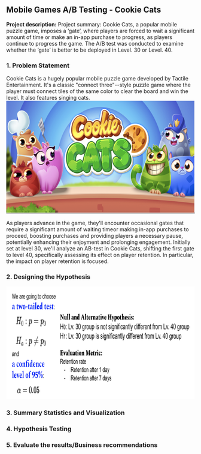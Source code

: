 ## Mobile Games A/B Testing - Cookie Cats

**Project description:** Project summary: Cookie Cats, a popular mobile puzzle game, imposes a ‘gate’, where players are forced to wait a significant amount of time or make an in-app purchase to progress, as players continue to progress the game. The A/B test was conducted to examine whether the ‘gate’ is better to be deployed in Level. 30 or Level. 40. 

### 1. Problem Statement

Cookie Cats is a hugely popular mobile puzzle game developed by Tactile Entertainment. It's a classic "connect three"--style puzzle game where the player must connect tiles of the same color to clear the board and win the level. It also features singing cats.
 <img src="images/Cookiecat_img.png?" width="600" height="300"/>

As players advance in the game, they'll encounter occasional gates that require a significant amount of waiting timeor making in-app purchases to proceed, boosting purchases and providing players a necessary pause, potentially enhancing their enjoyment and prolonging engagement. Initially set at level 30, we'll analyze an AB-test in Cookie Cats, shifting the first gate to level 40, specifically assessing its effect on player retention. In particular, the impact on player retention is focused.

### 2. Designing the Hypothesis
 <img src="images/Cookiecat_Hypothesis.png?" width="600" height="300"/>



### 3. Summary Statistics and Visualization


### 4. Hypothesis Testing


### 5. Evaluate the results/Business recommendations




